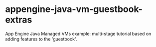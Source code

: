 appengine-java-vm-guestbook-extras
==================================

App Engine Java Managed VMs example: multi-stage tutorial based on adding features to the 'guestbook'.
